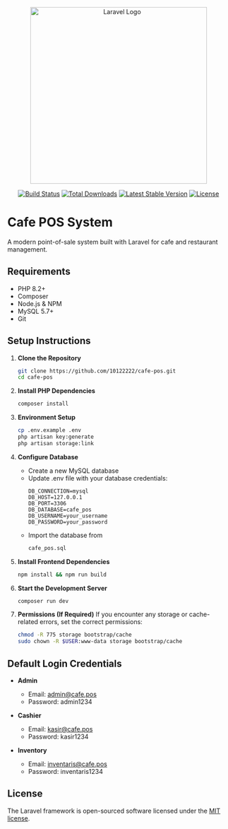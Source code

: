 <p align="center"><a href="https://laravel.com" target="_blank"><img src="https://raw.githubusercontent.com/laravel/art/master/logo-lockup/5%20SVG/2%20CMYK/1%20Full%20Color/laravel-logolockup-cmyk-red.svg" width="400" alt="Laravel Logo"></a></p>

<p align="center">
<a href="https://github.com/laravel/framework/actions"><img src="https://github.com/laravel/framework/workflows/tests/badge.svg" alt="Build Status"></a>
<a href="https://packagist.org/packages/laravel/framework"><img src="https://img.shields.io/packagist/dt/laravel/framework" alt="Total Downloads"></a>
<a href="https://packagist.org/packages/laravel/framework"><img src="https://img.shields.io/packagist/v/laravel/framework" alt="Latest Stable Version"></a>
<a href="https://packagist.org/packages/laravel/framework"><img src="https://img.shields.io/packagist/l/laravel/framework" alt="License"></a>
</p>

# Cafe POS System

A modern point-of-sale system built with Laravel for cafe and restaurant management.

## Requirements

- PHP 8.2+
- Composer
- Node.js & NPM
- MySQL 5.7+
- Git

## Setup Instructions

1. **Clone the Repository**
   ```bash
   git clone https://github.com/10122222/cafe-pos.git
   cd cafe-pos
   ```

2. **Install PHP Dependencies**
   ```bash
   composer install
   ```

3. **Environment Setup**
   ```bash
   cp .env.example .env
   php artisan key:generate
   php artisan storage:link
   ```

4. **Configure Database**
   - Create a new MySQL database
   - Update .env file with your database credentials:
     ```
     DB_CONNECTION=mysql
     DB_HOST=127.0.0.1
     DB_PORT=3306
     DB_DATABASE=cafe_pos
     DB_USERNAME=your_username
     DB_PASSWORD=your_password
     ```
   - Import the database from
     ```bash
     cafe_pos.sql
     ```

5. **Install Frontend Dependencies**
   ```bash
   npm install && npm run build
   ```

6. **Start the Development Server**
   ```bash
   composer run dev
   ```

7. **Permissions (If Required)**
   If you encounter any storage or cache-related errors, set the correct permissions:
   ```bash
   chmod -R 775 storage bootstrap/cache
   sudo chown -R $USER:www-data storage bootstrap/cache
   ```

## Default Login Credentials

- **Admin**
  - Email: admin@cafe.pos
  - Password: admin1234

- **Cashier**
  - Email: kasir@cafe.pos
  - Password: kasir1234

- **Inventory**
  - Email: inventaris@cafe.pos
  - Password: inventaris1234

## License

The Laravel framework is open-sourced software licensed under the [MIT license](https://opensource.org/licenses/MIT).
